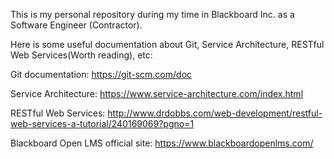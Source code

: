 This is my personal repository during my time in Blackboard Inc. as a Software Engineer (Contractor).

Here is some useful documentation about Git, Service Architecture, RESTful Web Services(Worth reading), etc:

Git documentation: https://git-scm.com/doc

Service Architecture: https://www.service-architecture.com/index.html

RESTful Web Services: http://www.drdobbs.com/web-development/restful-web-services-a-tutorial/240169069?pgno=1

Blackboard Open LMS official site: https://www.blackboardopenlms.com/
